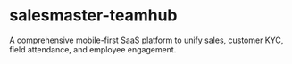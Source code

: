 # salesmaster-teamhub
A comprehensive mobile-first SaaS platform to unify sales, customer KYC, field attendance, and employee engagement.

